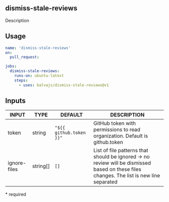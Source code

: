 ## dismiss-stale-reviews

Description

## Usage

```yaml
name: 'dismiss-stale-reviews'
on:
  pull_request:

jobs:
  dismiss-stale-reviews:
    runs-on: ubuntu-latest
    steps:
      - uses: balvajs/dismiss-stale-reviews@v1
```

## Inputs

| INPUT        | TYPE     | DEFAULT                 | DESCRIPTION                                                                                                                              |
| ------------ | -------- | ----------------------- | ---------------------------------------------------------------------------------------------------------------------------------------- |
| token        | string   | `"${{ github.token }}"` | GitHub token with permissions to read organization. Default is github.token                                                              |
| ignore-files | string[] | `[]`                    | List of file patterns that should be ignored -> no review will be dismissed based on these files changes. The list is new line separated |

\* required
